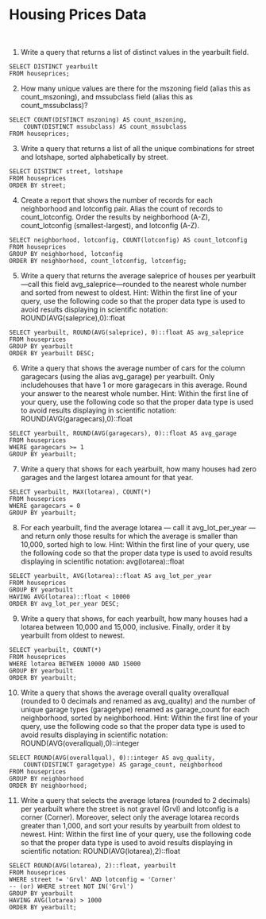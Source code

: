 # Housing Prices Data

<br>

1. Write a query that returns a list of distinct values in the yearbuilt field.  
```
SELECT DISTINCT yearbuilt
FROM houseprices;
```

2. How many unique values are there for the mszoning field (alias this as count_mszoning), and mssubclass field (alias this as count_mssubclass)?  
```
SELECT COUNT(DISTINCT mszoning) AS count_mszoning, 
	COUNT(DISTINCT mssubclass) AS count_mssubclass
FROM houseprices;
```

3. Write a query that returns a list of all the unique combinations for street and lotshape, sorted alphabetically by street.  
```
SELECT DISTINCT street, lotshape
FROM houseprices
ORDER BY street;
```

4. Create a report that shows the number of records for each neighborhood and lotconfig pair. Alias the count of records to count_lotconfig. Order the results by neighborhood (A-Z), count_lotconfig (smallest-largest), and lotconfig (A-Z).  
````
SELECT neighborhood, lotconfig, COUNT(lotconfig) AS count_lotconfig
FROM houseprices
GROUP BY neighborhood, lotconfig
ORDER BY neighborhood, count_lotconfig, lotconfig;
````

5. Write a query that returns the average saleprice of houses per yearbuilt—call this field avg_saleprice—rounded to the nearest whole number and sorted from newest to oldest. Hint: Within the first line of your query, use the following code so that the proper data type is used to avoid results displaying in scientific notation: ROUND(AVG(saleprice),0)::float  
````
SELECT yearbuilt, ROUND(AVG(saleprice), 0)::float AS avg_saleprice
FROM houseprices
GROUP BY yearbuilt
ORDER BY yearbuilt DESC;
````

6. Write a query that shows the average number of cars for the column garagecars (using the alias avg_garage) per yearbuilt. Only includehouses that have 1 or more garagecars in this average. Round your answer to the nearest whole number. Hint: Within the first line of your query, use the following code so that the proper data type is used to avoid results displaying in scientific notation: ROUND(AVG(garagecars),0)::float  
````
SELECT yearbuilt, ROUND(AVG(garagecars), 0)::float AS avg_garage
FROM houseprices
WHERE garagecars >= 1
GROUP BY yearbuilt;
````

7. Write a query that shows for each yearbuilt, how many houses had zero garages and the largest lotarea amount for that year.  
````
SELECT yearbuilt, MAX(lotarea), COUNT(*)
FROM houseprices
WHERE garagecars = 0
GROUP BY yearbuilt;
````

8. For each yearbuilt, find the average lotarea — call it avg_lot_per_year —and return only those results for which the average is smaller than 10,000, sorted high to low. Hint: Within the first line of your query, use the following code so that the proper data type is used to avoid results displaying in scientific notation: avg(lotarea)::float  
`````
SELECT yearbuilt, AVG(lotarea)::float AS avg_lot_per_year
FROM houseprices
GROUP BY yearbuilt
HAVING AVG(lotarea)::float < 10000
ORDER BY avg_lot_per_year DESC;
`````

9. Write a query that shows, for each yearbuilt, how many houses had a lotarea between 10,000 and 15,000, inclusive. Finally, order it by yearbuilt from oldest to newest.  
`````
SELECT yearbuilt, COUNT(*)
FROM houseprices
WHERE lotarea BETWEEN 10000 AND 15000
GROUP BY yearbuilt
ORDER BY yearbuilt;
`````

10. Write a query that shows the average overall quality overallqual (rounded to 0 decimals and renamed as avg_quality) and the number of unique garage types (garagetype) renamed as garage_count for each neighborhood, sorted by neighborhood. Hint: Within the first line of your query, use the following code so that the proper data type is used to avoid results displaying in scientific notation: ROUND(AVG(overallqual),0)::integer  
`````
SELECT ROUND(AVG(overallqual), 0)::integer AS avg_quality, 
	COUNT(DISTINCT garagetype) AS garage_count, neighborhood
FROM houseprices
GROUP BY neighborhood
ORDER BY neighborhood;
`````

11. Write a query that selects the average lotarea (rounded to 2 decimals) per yearbuilt where the street is not gravel (Grvl) and lotconfig is a corner (Corner). Moreover, select only the average lotarea records greater than 1,000, and sort your results by yearbuilt from oldest to newest. Hint: Within the first line of your query, use the following code so that the proper data type is used to avoid results displaying in scientific notation: ROUND(AVG(lotarea),2)::float  
```````
SELECT ROUND(AVG(lotarea), 2)::float, yearbuilt
FROM houseprices
WHERE street != 'Grvl' AND lotconfig = 'Corner'
-- (or) WHERE street NOT IN('Grvl')
GROUP BY yearbuilt
HAVING AVG(lotarea) > 1000
ORDER BY yearbuilt;
```````
